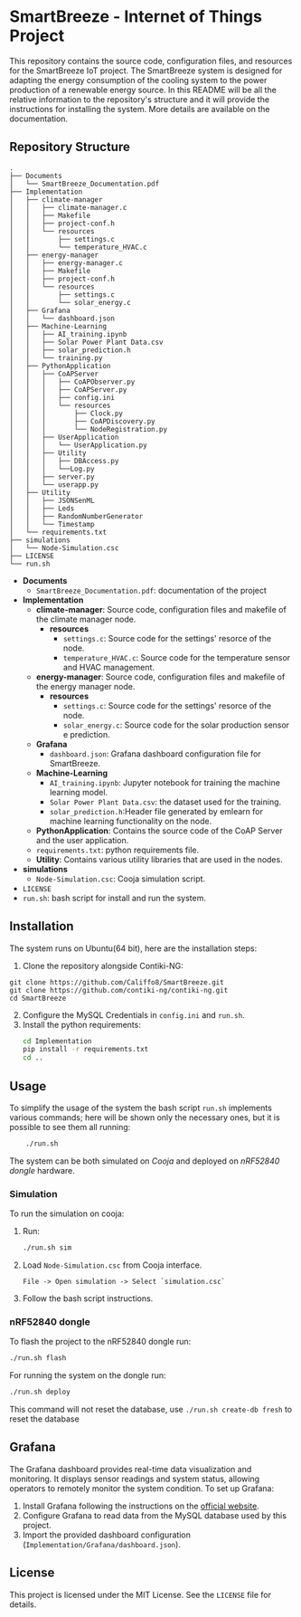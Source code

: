 # SmartBreeze - Internet of Things Project
This repository contains the source code, configuration files, and resources for the SmartBreeze IoT project.
The SmartBreeze system is designed for adapting the energy consumption of the cooling system to the power production of a renewable energy source.
In this README will be all the relative information to the repository's structure and it will provide the instructions for installing the system.
More details are available on the documentation.
## Repository Structure
```
.
├── Documents
│   └── SmartBreeze_Documentation.pdf
├── Implementation
│   ├── climate-manager
│   │   ├── climate-manager.c
│   │   ├── Makefile
│   │   ├── project-conf.h
│   │   └── resources
│   │       ├── settings.c
│   │       └── temperature_HVAC.c
│   ├── energy-manager
│   │   ├── energy-manager.c
│   │   ├── Makefile
│   │   ├── project-conf.h
│   │   └── resources
│   │       ├── settings.c
│   │       └── solar_energy.c
│   ├── Grafana
│   │   └── dashboard.json
│   ├── Machine-Learning
│   │   ├── AI_training.ipynb
│   │   ├── Solar Power Plant Data.csv
│   │   ├── solar_prediction.h
│   │   └── training.py
│   ├── PythonApplication
│   │   ├── CoAPServer
│   │   │   ├── CoAPObserver.py
│   │   │   ├── CoAPServer.py
│   │   │   ├── config.ini
│   │   │   └── resources
│   │   │       ├── Clock.py
│   │   │       ├── CoAPDiscovery.py
│   │   │       └── NodeRegistration.py
│   │   ├── UserApplication
│   │   │   └── UserApplication.py
│   │   ├── Utility
│   │   │   ├── DBAccess.py
│   │   │   └──Log.py
│   │   ├── server.py
│   │   └── userapp.py
│   ├── Utility
│   │   ├── JSONSenML
│   │   ├── Leds
│   │   ├── RandomNumberGenerator
│   │   └── Timestamp 
│   └── requirements.txt
├── simulations
│   └── Node-Simulation.csc
├── LICENSE
└── run.sh
```
- **Documents**
  - `SmartBreeze_Documentation.pdf`: documentation of the project
- **Implementation**
  - **climate-manager**: Source code, configuration files and makefile of the climate manager node.
    - **resources**
      - `settings.c`: Source code for the settings' resorce of the node.
      - `temperature_HVAC.c`: Source code for the temperature sensor and HVAC management.
  - **energy-manager**: Source code, configuration files and makefile of the energy manager node.
    - **resources**
      - `settings.c`: Source code for the settings' resorce of the node.
      - `solar_energy.c`: Source code for the solar production sensor e prediction.
  - **Grafana**
    - `dashboard.json`: Grafana dashboard configuration file for SmartBreeze.
  - **Machine-Learning**
    - `AI_training.ipynb`: Jupyter notebook for training the machine learning model.
    - `Solar Power Plant Data.csv`: the dataset used for the training.
    - `solar_prediction.h`:Header file generated by emlearn for machine learning functionality on the node.
  - **PythonApplication**: Contains the source code of the CoAP Server and the user application.
  - `requirements.txt`: python requirements file.
  - **Utility**: Contains various utility libraries that are used in the nodes.
- **simulations**
  - `Node-Simulation.csc`: Cooja simulation script.
- `LICENSE`
- `run.sh`: bash script for install and run the system.
## Installation
The system runs on Ubuntu(64 bit), here are the installation steps:
1. Clone the repository alongside Contiki-NG:
```
git clone https://github.com/Califfo8/SmartBreeze.git
git clone https://github.com/contiki-ng/contiki-ng.git
cd SmartBreeze
```
2. Configure the MySQL Credentials in `config.ini` and `run.sh`.
3. Install the python requirements:
   ```bash
   cd Implementation
   pip install -r requirements.txt
   cd ..
   ```
## Usage
To simplify the usage of the system the bash script `run.sh` implements various commands; here will be shown only the necessary ones, but it is possible to see them all running:
```bash
    ./run.sh
```
The system can be both simulated on *Cooja* and deployed on *nRF52840 dongle* hardware.

### Simulation
To run the simulation on cooja:
1. Run:
    ```bash
    ./run.sh sim
    ```
2. Load `Node-Simulation.csc` from Cooja interface.
    ```
    File -> Open simulation -> Select `simulation.csc`
    ```
3. Follow the bash script instructions.

### nRF52840 dongle

To flash the project to the nRF52840 dongle run:
  ```bash
  ./run.sh flash
  ```   
For running the system on the dongle run:
  ```bash
  ./run.sh deploy
  ```
This command will not reset the database, use `./run.sh create-db fresh` to reset the database
## Grafana

The Grafana dashboard provides real-time data visualization and monitoring. It displays sensor readings and system status, allowing operators to remotely monitor the system condition. To set up Grafana:

1. Install Grafana following the instructions on the [official website](https://grafana.com/get).
2. Configure Grafana to read data from the MySQL database used by this project.
3. Import the provided dashboard configuration (`Implementation/Grafana/dashboard.json`).

## License

This project is licensed under the MIT License. See the `LICENSE` file for details.
